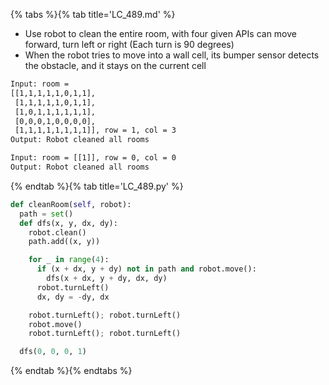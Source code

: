 {% tabs %}{% tab title='LC_489.md' %}

* Use robot to clean the entire room, with four given APIs can move forward, turn left or right (Each turn is 90 degrees)
* When the robot tries to move into a wall cell, its bumper sensor detects the obstacle, and it stays on the current cell

```txt
Input: room =
[[1,1,1,1,1,0,1,1],
 [1,1,1,1,1,0,1,1],
 [1,0,1,1,1,1,1,1],
 [0,0,0,1,0,0,0,0],
 [1,1,1,1,1,1,1,1]], row = 1, col = 3
Output: Robot cleaned all rooms

Input: room = [[1]], row = 0, col = 0
Output: Robot cleaned all rooms
```

{% endtab %}{% tab title='LC_489.py' %}

```py
def cleanRoom(self, robot):
  path = set()
  def dfs(x, y, dx, dy):
    robot.clean()
    path.add((x, y))

    for _ in range(4):
      if (x + dx, y + dy) not in path and robot.move():
        dfs(x + dx, y + dy, dx, dy)
      robot.turnLeft()
      dx, dy = -dy, dx

    robot.turnLeft(); robot.turnLeft()
    robot.move()
    robot.turnLeft(); robot.turnLeft()

  dfs(0, 0, 0, 1)
```

{% endtab %}{% endtabs %}
